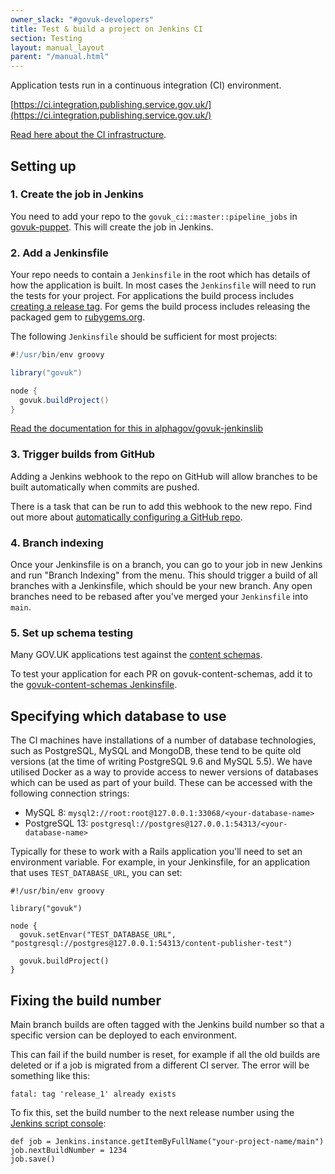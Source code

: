 ```yaml
---
owner_slack: "#govuk-developers"
title: Test & build a project on Jenkins CI
section: Testing
layout: manual_layout
parent: "/manual.html"
---
```


Application tests run in a continuous integration (CI) environment.

[https://ci.integration.publishing.service.gov.uk/](https://ci.integration.publishing.service.gov.uk/)

[Read here about the CI infrastructure](/manual/jenkins-ci.html).

## Setting up

### 1. Create the job in Jenkins

You need to add your repo to the `govuk_ci::master::pipeline_jobs` in [govuk-puppet][pipeline_jobs]. This will create the job in Jenkins.

[pipeline_jobs]: https://github.com/alphagov/govuk-puppet/blob/main/hieradata_aws/common.yaml

### 2. Add a Jenkinsfile

Your repo needs to contain a `Jenkinsfile` in the root which has
details of how the application is built. In most cases the `Jenkinsfile` will need to run the tests for your project. For applications the build process includes [creating a release tag](/manual/development-pipeline.html). For gems the build process includes releasing the packaged gem to [rubygems.org](https://rubygems.org).

The following `Jenkinsfile` should be sufficient for most projects:

```groovy
#!/usr/bin/env groovy

library("govuk")

node {
  govuk.buildProject()
}
```

[Read the documentation for this in alphagov/govuk-jenkinslib][jenkinslib]

[jenkinslib]: https://github.com/alphagov/govuk-jenkinslib

### 3. Trigger builds from GitHub

Adding a Jenkins webhook to the repo on GitHub will allow branches to be
built automatically when commits are pushed.

There is a task that can be run to add this webhook to the new repo. Find
out more about [automatically configuring a GitHub repo][auto-config].

[auto-config]: https://docs.publishing.service.gov.uk/manual/configure-github-repo.html

### 4. Branch indexing

Once your Jenkinsfile is on a branch, you can go to your job in new Jenkins and
run "Branch Indexing" from the menu. This should trigger a build of all branches
with a Jenkinsfile, which should be your new branch. Any open branches need to be rebased after you've merged your `Jenkinsfile` into `main`.

### 5. Set up schema testing

Many GOV.UK applications test against the
[content schemas](https://github.com/alphagov/govuk-content-schemas/).

To test your application for each PR on govuk-content-schemas, add it to the [govuk-content-schemas
Jenkinsfile](https://github.com/alphagov/govuk-content-schemas/blob/main/Jenkinsfile).

## Specifying which database to use

The CI machines have installations of a number of database technologies, such
as PostgreSQL, MySQL and MongoDB, these tend to be quite old versions (at the
time of writing PostgreSQL 9.6 and MySQL 5.5). We have utilised Docker as a
way to provide access to newer versions of databases which can be used as
part of your build. These can be accessed with the following connection strings:

- MySQL 8: `mysql2://root:root@127.0.0.1:33068/<your-database-name>`
- PostgreSQL 13: `postgresql://postgres@127.0.0.1:54313/<your-database-name>`

Typically for these to work with a Rails application you'll need to set an
environment variable. For example, in your Jenkinsfile, for an application
that uses `TEST_DATABASE_URL`, you can set:

```
#!/usr/bin/env groovy

library("govuk")

node {
  govuk.setEnvar("TEST_DATABASE_URL", "postgresql://postgres@127.0.0.1:54313/content-publisher-test")

  govuk.buildProject()
}
```

## Fixing the build number

Main branch builds are often tagged with the Jenkins build number so that a
specific version can be deployed to each environment.

This can fail if the build number is reset, for example if all the old builds
are deleted or if a job is migrated from a different CI server. The error will
be something like this:

```
fatal: tag 'release_1' already exists
```

To fix this, set the build number to the next release number using the [Jenkins
script console](https://ci.integration.publishing.service.gov.uk/script):

```
def job = Jenkins.instance.getItemByFullName("your-project-name/main")
job.nextBuildNumber = 1234
job.save()
```
